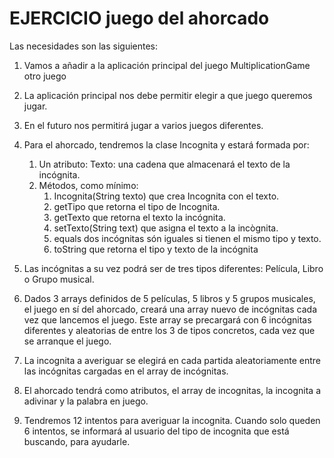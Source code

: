 # EJERCICIO juego del ahorcado

Las necesidades son las siguientes:

1. Vamos a añadir a la aplicación principal del juego MultiplicationGame otro juego
2. La aplicación principal nos debe permitir elegir a que juego queremos jugar.
3. En el futuro nos permitirá jugar a varios juegos diferentes.
4. Para el ahorcado, tendremos la clase Incognita y estará formada por:
    1. Un atributo: Texto: una cadena que almacenará el texto de la incógnita.
    2. Métodos, como mínimo:
        1. Incognita(String texto) que crea Incognita con el texto.
        2. getTipo que retorna el tipo de Incognita.
        3. getTexto que retorna el texto la incógnita.
        4. setTexto(String text) que asigna el texto a la incògnita.
        5. equals dos incógnitas són iguales si tienen el mismo tipo y texto.
        6. toString que retorna el tipo y texto de la incógnita

5. Las incógnitas a su vez podrá ser de tres tipos diferentes: Película, Libro o Grupo musical.
6. Dados 3 arrays definidos de 5 películas, 5 libros y 5 grupos musicales, el juego en sí del ahorcado, creará una
   array nuevo de incógnitas cada vez que lancemos el juego. Este array se precargará con 6 incógnitas diferentes
   y aleatorias de entre los 3 de tipos concretos, cada vez que se arranque el juego.
7. La incognita a averiguar se elegirá en cada partida aleatoriamente entre las incógnitas cargadas en el array de
   incógnitas.
8. El ahorcado tendrá como atributos, el array de incognitas, la incognita a adivinar y la palabra en juego.
9. Tendremos 12 intentos para averiguar la incognita. Cuando solo queden 6 intentos, se informará al usuario del
   tipo de incognita que está buscando, para ayudarle.  
